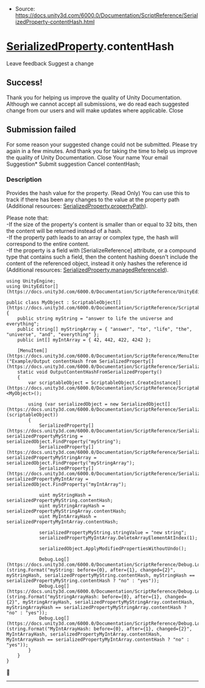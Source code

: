 * Source: https://docs.unity3d.com/6000.0/Documentation/ScriptReference/SerializedProperty-contentHash.html

#  [SerializedProperty](https://docs.unity3d.com/6000.0/Documentation/ScriptReference/SerializedProperty.html).contentHash
Leave feedback
Suggest a change
## Success!
Thank you for helping us improve the quality of Unity Documentation. Although we cannot accept all submissions, we do read each suggested change from our users and will make updates where applicable.
Close
## Submission failed
For some reason your suggested change could not be submitted. Please <a>try again</a> in a few minutes. And thank you for taking the time to help us improve the quality of Unity Documentation.
Close
Your name Your email Suggestion* Submit suggestion
Cancel
contentHash; 
### Description
Provides the hash value for the property. (Read Only)
You can use this to track if there has been any changes to the value at the property path (Additional resources: [SerializedProperty.propertyPath](https://docs.unity3d.com/6000.0/Documentation/ScriptReference/SerializedProperty-propertyPath.html)).   
  
Please note that:   
-If the size of the property's content is smaller than or equal to 32 bits, then the content will be returned instead of a hash.   
-If the property path leads to an array or complex type, the hash will correspond to the entire content.   
-If the property is a field with [SerializeReference] attribute, or a compound type that contains such a field, then the content hashing doesn't include the content of the referenced object, instead it only hashes the reference id (Additional resources: [SerializedProperty.managedReferenceId](https://docs.unity3d.com/6000.0/Documentation/ScriptReference/SerializedProperty-managedReferenceId.html)).
```
using UnityEngine;
using UnityEditor[](https://docs.unity3d.com/6000.0/Documentation/ScriptReference/UnityEditor.html);  
  
public class MyObject : ScriptableObject[](https://docs.unity3d.com/6000.0/Documentation/ScriptReference/ScriptableObject.html)
{
    public string myString = "answer to life the universe and everything";
    public string[] myStringArray = { "answer", "to", "life", "the", "universe", "and", "everything" };
    public int[] myIntArray = { 42, 442, 422, 4242 };  
  
    [MenuItem[](https://docs.unity3d.com/6000.0/Documentation/ScriptReference/MenuItem.html)("Example/Output contentHash from SerializedProperty[](https://docs.unity3d.com/6000.0/Documentation/ScriptReference/SerializedProperty.html)")]
    static void OutputContentHashFromSerializedProperty()
    {
        var scriptableObject = ScriptableObject.CreateInstance[](https://docs.unity3d.com/6000.0/Documentation/ScriptReference/ScriptableObject.CreateInstance.html)<MyObject>();  
  
        using (var serializedObject = new SerializedObject[](https://docs.unity3d.com/6000.0/Documentation/ScriptReference/SerializedObject.html)(scriptableObject))
        {
            SerializedProperty[](https://docs.unity3d.com/6000.0/Documentation/ScriptReference/SerializedProperty.html) serializedPropertyMyString = serializedObject.FindProperty("myString");
            SerializedProperty[](https://docs.unity3d.com/6000.0/Documentation/ScriptReference/SerializedProperty.html) serializedPropertyMyStringArray = serializedObject.FindProperty("myStringArray");
            SerializedProperty[](https://docs.unity3d.com/6000.0/Documentation/ScriptReference/SerializedProperty.html) serializedPropertyMyIntArray = serializedObject.FindProperty("myIntArray");  
  
            uint myStringHash = serializedPropertyMyString.contentHash;
            uint myStringArrayHash = serializedPropertyMyStringArray.contentHash;
            uint MyIntArrayHash = serializedPropertyMyIntArray.contentHash;  
  
            serializedPropertyMyString.stringValue = "new string";
            serializedPropertyMyIntArray.DeleteArrayElementAtIndex(1);  
  
            serializedObject.ApplyModifiedPropertiesWithoutUndo();  
  
            Debug.Log[](https://docs.unity3d.com/6000.0/Documentation/ScriptReference/Debug.Log.html)(string.Format("myString: before={0}, after={1}, changed={2}", myStringHash, serializedPropertyMyString.contentHash, myStringHash == serializedPropertyMyString.contentHash ? "no" : "yes"));
            Debug.Log[](https://docs.unity3d.com/6000.0/Documentation/ScriptReference/Debug.Log.html)(string.Format("myStringArrayHash: before={0}, after={1}, changed={2}", myStringArrayHash, serializedPropertyMyStringArray.contentHash, myStringArrayHash == serializedPropertyMyStringArray.contentHash ? "no" : "yes"));
            Debug.Log[](https://docs.unity3d.com/6000.0/Documentation/ScriptReference/Debug.Log.html)(string.Format("MyIntArrayHash: before={0}, after={1}, changed={2}", MyIntArrayHash, serializedPropertyMyIntArray.contentHash, MyIntArrayHash == serializedPropertyMyIntArray.contentHash ? "no" : "yes"));
        }
    }
}

```

* * *
